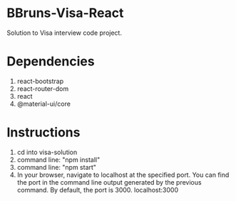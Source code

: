 # BBruns-Visa-React

 Solution to Visa interview code project.

# Dependencies

1. react-bootstrap
2. react-router-dom
3. react
4. @material-ui/core

# Instructions

1. cd into visa-solution
2. command line: "npm install"
3. command line: "npm start"
4. In your browser, navigate to localhost at the specified port. You can find the port in the command line output generated by 
    the previous command. By default, the port is 3000. localhost:3000
